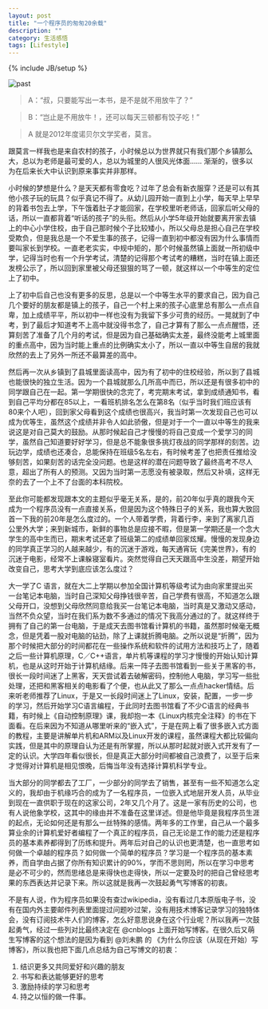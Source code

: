 ```yaml
---
layout: post
title: "一个程序员的匆匆20余载"
description: ""
category: 生活感悟
tags: [Lifestyle]
---
```


{% include JB/setup %}

![past][img0]

> A：“叔，只要能写出一本书，是不是就不用放牛了？”

> B：“岂止是不用放牛！，还可以每天三顿都有饺子吃！”

> A 就是2012年度诺贝尔文学奖者，莫言。

跟莫言一样我也是来自农村的孩子，小时候总以为世界就只有我们那个乡镇那么大，总以为老师是最可爱的人，总以为城里的人很风光体面...… 渐渐的，很多以为在后来长大中认识到原来事实并非那样。

小时候的梦想是什么？是天天都有零食吃？过年了总会有新衣服穿？还是可以有其他小孩子玩的玩具？似乎真记不得了。从幼儿园开始一直到上小学，每天早上早早的背着书包去上学，下午饿着肚子才能回家，在学校里听老师话，回家后听父母的话，所以一直都背着“听话的孩子”的头衔。然后从小学5年级开始就要离开家去镇上的中心小学住校，由于自己那时候个子比较矮小，所以父母总是担心自己在学校受欺负，但是我总是一个不爱生事的孩子，记得一直到初中都没有因为什么事情而要叫家长到学校。一直老老实实，中规中矩的，那个时候虽然镇上面就一所初级中学，记得当时也有一个升学考试，清楚的记得那个考试考的糟糕，当时在镇上面还发榜公示了，所以回到家里被父母还狠狠的骂了一顿，就这样以一个中等生的定位上了初中。

上了初中后自己也没有更多的反思，总是以一个中等生水平的要求自己，因为自己几个要好的朋友都是镇上的孩子，自己一个村上来的孩子心底里总有那么一点点自卑，加上成绩平平，所以初中一样也没有为我留下多少可贵的经历。一晃就到了中考，到了最后才知道考不上高中就没得书念了，自己才算有了那么一点点醒悟，还算刻苦了准备了几个月的考试，但是因为自己基础确实太差，最终没能考上城里面的重点高中，因为当时能上重点的比例确实太小了，所以一直以中等生自居的我就欣然的去上了另外一所还不最算差的高中。

然后再一次从乡镇到了县城里面读高中，因为有了初中的住校经验，所以到了县城也能很快的独立生活。因为一个县城就那么几所高中而已，所以还是有很多初中的同学跟自己在一起。第一学期很快的念完了，考完期末考试，拿到成绩通知书，看到自己平均分都在85以上，一看班机排名怎么在第8名（似乎当时我们班应该有80来个人吧），回到家父母看到这个成绩也很高兴，我当时第一次发现自己也可以成为优等生，虽然这个成绩并非令人如此骄傲，但是对于一个一直以中等生的我来说这是对自己莫大的鼓励。从那时候起自己才慢慢的将自己变成一个爱学习的同学，虽然自己知道要好好学习，但是总不能象很多挑灯夜战的同学那样的刻苦。边玩边学，成绩也还凑合，总能保持在班级5名左右，有时候考差了也把责任推给没够刻苦，如果刻苦的话完全没问题。也是这样的潜在问题导致了最终高考不尽人意，超出了所有人的预测。又因为当时第一志愿没有被录取，然后又补填，这样无奈的去了一个上不了台面的本科院校。

至此你可能都发现跟本文的主题似乎毫无关系，是的，前20年似乎真的跟我今天成为一个程序员没有一点直接关系，但是因为这个特殊日子的关系，我也算大致回首一下我的前20年是怎么度过的。一个人带着学费，背着行李，来到了离家几百公里外大学；来到新城市，新鲜的事物总是应接不暇，但是第一学期还是一个念大学生的高中生而已，期末考试还拿了班级第二的成绩单回家炫耀。慢慢的发现身边的同学真正学习的人越来越少，有的沉迷于游戏，每天通宵玩《完美世界》，有的沉迷于电影，经常不上课躲寝室看片。突然觉得自己天天跟高中生没差，期望开始改变自己，思考大学到底应该怎么度过？

大一学了C 语言，就在大二上学期以参加全国计算机等级考试为由向家里提出买一台笔记本电脑，当时自己深知父母挣钱很辛苦，自己学费有很高，不知道怎么跟父母开口，没想到父母欣然同意给我买一台笔记本电脑，当时真是又激动又感动，当然不负众望，当时在我们系为数不多通过的情况下我高分通过的了。就这样终于拥有了自己的第一台电脑，于是成天去图书馆看计算机的书籍，虽然那时候毫无概念，但是凭着一股对电脑的钻劲，除了上课就折腾电脑。之所以说是“折腾”，因为那个时候把大部分的时间都花在一些操作系统和软件的试用方法和技巧上了，随着之后一些计算机原理，C／C++语言，单片机等课程的学习才慢慢的开始认知计算机，也是从这时开始于计算机结缘。后来一阵子去图书馆看到一些关于黑客的书，很长一段时间迷了上黑客，天天尝试着去破解密码，控制他人电脑，学习写一些批处理，还把和黑客相关的电影看了个便，也从此又了那么一点点hacker情结。后来听老师推荐了Linux，于是又一长段时间迷上了Linux，安装，配置，一步一步的学习，然后开始学习C语言编程，于此同时去图书馆看了不少C语言的经典书籍，有时候上《自动控制原理》课，我却抱一本《Linux内核完全注释》的书在下面看。在后来因为不知道从哪里听来的“嵌入式”，于是在网上看了很多嵌入式方面的教程，主要是讲解单片机和ARM以及Linux开发的课程，虽然课程大都比较偏向实践，但是其中的原理自认为还是有所掌握，所以从那时起就对嵌入式开发有了一定的认识。大学四年看似很长，但是真正大部分时间都被自己浪费了，以至于后来才觉得对计算机是相见恨晚，后悔当年没有选择计算机科学专业。

当大部分的同学都去了工厂，一少部分的同学去了销售，甚至有一些不知道怎么定义的，我却由于机缘巧合的成为了一名程序员，一位嵌入式地层开发人员，从毕业到现在一直供职于现在的这家公司，2年又几个月了。这是一家有历史的公司，也有人说他象学校，这其中的缘由并不准备在这里详述。但是他毕竟是我程序员生涯的起点，无论如何还是有那么一丝特殊的感情。两年多的工作里，自己从一个最多算业余的计算机爱好者编程了一个真正的程序员，自己无论是工作的能力还是程序员的基本素养都得到了历练和提升。两年后对自己的认识也更清楚，也一直思考如何做一个卓越的程序员？如何做一个简单的程序员？学习是一个程序员的基本素养，而自学由占据了你所有知识累计的90%，学而不思则罔，所以在学习中思考是必不可少的，然而思绪总是来得快也走得快，所以一定要及时的把自己曾经思考果的东西表达并记录下来。所以这就是我再一次鼓起勇气写博客的初衷。

不是有人说，作为程序员如果没有查过wikipedia，没有看过几本原版电子书，没有在国内外主要邮件列表里面提过问题吵过架，没有用技术博客记录学习的独特体会，没有订阅技术牛人们的博客，怎么好意思说身在这个行业呢？所以我再一次鼓起勇气，经过一些列对比最终决定在 @cnblogs 上面开始写博客。在很久后又萌生写博客的这个想法的是因为看到 @刘未鹏 的 《为什么你应该（从现在开始）写博客》，所以我也把下面几点总结为自己写博文的初衷：

 1. 结识更多又共同爱好和兴趣的朋友
 2. 书写和表达能够更好的思考
 3. 激励持续的学习和思考 
 4. 持之以恒的做一件事。

[img0]:https://www.evernote.com/shard/s65/sh/dafd8a50-3219-4fa0-8eac-8383c02db3d5/d7dfed93f3861cb3e2ebcaca51d7d8eb/deep/0/A_Last_Pen.png